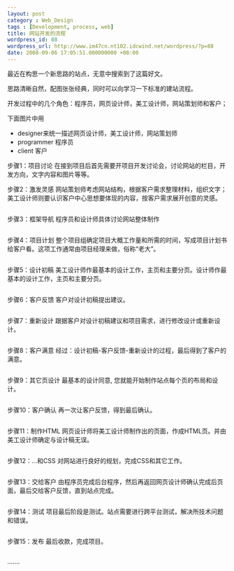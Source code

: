 ```yaml
---
layout: post
category : Web_Design
tags : [Development, process, web]
title: 网站开发的流程
wordpress_id: 88
wordpress_url: http://www.im47cn.nt102.idcwind.net/wordpress/?p=88
date: 2008-09-06 17:05:51.000000000 +08:00
---
```

最近在构思一个新思路的站点，无意中搜索到了这篇好文。

思路清晰自然，配图张张经典，同时可以向学习一下标准的建站流程。

开发过程中的几个角色：程序员，网页设计师，美工设计师，网站策划师和客户；

下面图片中用
<ul>
	<li>designer来统一描述网页设计师，美工设计师，网站策划师</li>
	<li>programmer 程序员</li>
	<li>client 客户</li>
</ul>
步骤1：项目讨论
在接到项目后首先需要开项目开发讨论会，讨论网站的栏目，开发方向，文字内容和图片等等。

<img src="http://pic.yupoo.com/dreambt/57333625bb2c/9u3gi3o4.jpg" border="0" alt="" />

步骤2：激发灵感
网站策划师考虑网站结构，根据客户需求整理材料，组织文字；美工设计师则要认识客户中心思想要体现的内容，按客户需求展开创意的灵感。

<img src="http://pic.yupoo.com/dreambt/12235625bb2d/407611ky.jpg" border="0" alt="" />

步骤3：框架导航
程序员和设计师具体讨论网站整体制作

<img src="http://pic.yupoo.com/dreambt/50458625bb2e/phtx7t0l.jpg" border="0" alt="" />

步骤4：项目计划
整个项目组确定项目大概工作量和所需的时间，写成项目计划书给客户看。这项工作通常由项目经理来做，俗称“老大”。

<img src="http://pic.yupoo.com/dreambt/90585625bb2f/l2fxhgw9.jpg" border="0" alt="" />

步骤5：设计初稿
美工设计师作最基本的设计工作，主页和主要分页。设计师作最基本的设计工作，主页和主要分页。

<img src="http://pic.yupoo.com/dreambt/85275625bb30/zx1wvjsz.jpg" border="0" alt="" />

步骤6：客户反馈
客户对设计初稿提出建议。

<img src="http://pic.yupoo.com/dreambt/30261625bb31/m58lmnaw.jpg" border="0" alt="" />

步骤7：重新设计
跟据客户对设计初稿建议和项目需求，进行修改设计或重新设计。

<img src="http://pic.yupoo.com/dreambt/89888625bb32/qa3whohc.jpg" border="0" alt="" />

步骤8：客户满意
经过：设计初稿-客户反馈-重新设计的过程，最后得到了客户的满意。

<img src="http://pic.yupoo.com/dreambt/56247625bb33/1shktwhd.jpg" border="0" alt="" />

步骤9：其它页设计
最基本的设计同意, 您就能开始制作站点每个页的布局和设计。

<img src="http://pic.yupoo.com/dreambt/43948625bb33/9cy2z5rq.jpg" border="0" alt="" />

步骤10：客户确认
再一次让客户反馈，得到最后确认。

<img src="http://pic.yupoo.com/dreambt/66438625bb34/2smpq8ky.jpg" border="0" alt="" />

步骤11：制作HTML
网页设计师将美工设计师制作出的页面，作成HTML页。并由美工设计师确定与设计稿无误。

<img src="http://pic.yupoo.com/dreambt/17086625bb36/4as9cti9.jpg" border="0" alt="" />

步骤12：…和CSS
对网站进行良好的规划，完成CSS和其它工作。

<img src="http://pic.yupoo.com/dreambt/85889625bb36/o9yu2vxs.jpg" border="0" alt="" />

步骤13：交给客户
由程序员完成后台程序，然后再返回网页设计师确认完成后页面，最后交给客户反馈，直到站点完成。

<img src="http://pic.yupoo.com/dreambt/57942625bb37/ob75nchy.jpg" border="0" alt="" />

步骤14：测试
项目最后阶段是测试。站点需要进行跨平台测试，解决所技术问题和错误。

<img src="http://pic.yupoo.com/dreambt/97262625bb38/ou0yup1i.jpg" border="0" alt="" />

步骤15：发布
最后收款，完成项目。

<img src="http://pic.yupoo.com/dreambt/11353625bb39/73z04d1u.jpg" border="0" alt="" />

.......

<img src="http://pic.yupoo.com/dreambt/69454625bb39/m99wlkza.jpg" border="0" alt="" />
